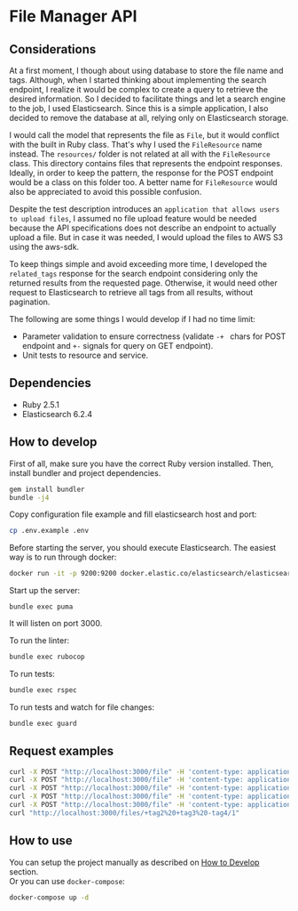 # File Manager API

## Considerations

At a first moment, I though about using database to store the file name and tags. Although, when I started thinking about implementing the search endpoint, I realize it would be complex to create a query to retrieve the desired information. So I decided to facilitate things and let a search engine to the job, I used Elasticsearch. Since this is a simple application, I also decided to remove the database at all, relying only on Elasticsearch storage.

I would call the model that represents the file as `File`, but it would conflict with the built in Ruby class. That's why I used the `FileResource` name instead. The `resources/` folder is not related at all with the `FileResource` class. This directory contains files that represents the endpoint responses. Ideally, in order to keep the pattern, the response for the POST endpoint would be a class on this folder too. A better name for `FileResource` would also be appreciated to avoid this possible confusion.

Despite the test description introduces an `application that allows users to upload files`, I assumed no file upload feature would be needed because the API specifications does not describe an endpoint to actually upload a file. But in case it was needed, I would upload the files to AWS S3 using the aws-sdk.

To keep things simple and avoid exceeding more time, I developed the `related_tags` response for the search endpoint considering only the returned results from the requested page. Otherwise, it would need other request to Elasticsearch to retrieve all tags from all results, without pagination.

The following are some things I would develop if I had no time limit:
- Parameter validation to ensure correctness (validate `-+ ` chars for POST endpoint and `+-` signals for query on GET endpoint).
- Unit tests to resource and service.

## Dependencies

- Ruby 2.5.1
- Elasticsearch 6.2.4

## How to develop

First of all, make sure you have the correct Ruby version installed. Then, install bundler and project dependencies.
```bash
gem install bundler
bundle -j4
```

Copy configuration file example and fill elasticsearch host and port:
```bash
cp .env.example .env
```

Before starting the server, you should execute Elasticsearch. The easiest way is to run through docker:
```bash
docker run -it -p 9200:9200 docker.elastic.co/elasticsearch/elasticsearch:6.2.4
```

Start up the server:
```
bundle exec puma
```

It will listen on port 3000.

To run the linter:
```bash
bundle exec rubocop
```

To run tests:
```bash
bundle exec rspec
```

To run tests and watch for file changes:
```bash
bundle exec guard
```

## Request examples

```bash
curl -X POST "http://localhost:3000/file" -H 'content-type: application/json' --data '{"name":"file1","tags":["tag1","tag2","tag3","tag5"]}'
curl -X POST "http://localhost:3000/file" -H 'content-type: application/json' --data '{"name":"file2","tags":["tag2"]}'
curl -X POST "http://localhost:3000/file" -H 'content-type: application/json' --data '{"name":"file3","tags":["tag2","tag3","tag5"]}'
curl -X POST "http://localhost:3000/file" -H 'content-type: application/json' --data '{"name":"file4","tags":["tag2","tag3","tag4","tag5"]}'
curl -X POST "http://localhost:3000/file" -H 'content-type: application/json' --data '{"name":"file5","tags":["tag3","tag4"]}'
curl "http://localhost:3000/files/+tag2%20+tag3%20-tag4/1"
```

## How to use

You can setup the project manually as described on [How to Develop](https://github.com/danilospa/file-manager-api#how-to-develop) section.  
Or you can use `docker-compose`:
```bash
docker-compose up -d
```
